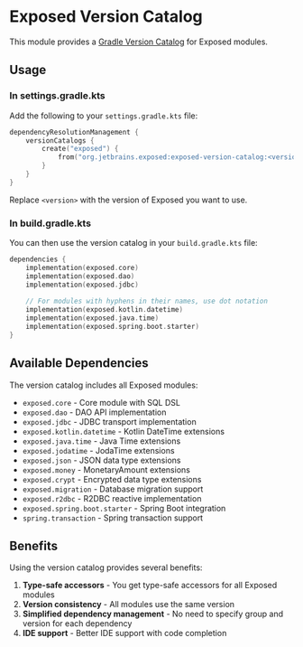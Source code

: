 # Exposed Version Catalog

This module provides a [Gradle Version Catalog](https://docs.gradle.org/current/userguide/platforms.html#sub:version-catalog) for Exposed modules.

## Usage

### In settings.gradle.kts

Add the following to your `settings.gradle.kts` file:

```kotlin
dependencyResolutionManagement {
    versionCatalogs {
        create("exposed") {
            from("org.jetbrains.exposed:exposed-version-catalog:<version>")
        }
    }
}
```

Replace `<version>` with the version of Exposed you want to use.

### In build.gradle.kts

You can then use the version catalog in your `build.gradle.kts` file:

```kotlin
dependencies {
    implementation(exposed.core)
    implementation(exposed.dao)
    implementation(exposed.jdbc)
    
    // For modules with hyphens in their names, use dot notation
    implementation(exposed.kotlin.datetime)
    implementation(exposed.java.time)
    implementation(exposed.spring.boot.starter)
}
```

## Available Dependencies

The version catalog includes all Exposed modules:

- `exposed.core` - Core module with SQL DSL
- `exposed.dao` - DAO API implementation
- `exposed.jdbc` - JDBC transport implementation
- `exposed.kotlin.datetime` - Kotlin DateTime extensions
- `exposed.java.time` - Java Time extensions
- `exposed.jodatime` - JodaTime extensions
- `exposed.json` - JSON data type extensions
- `exposed.money` - MonetaryAmount extensions
- `exposed.crypt` - Encrypted data type extensions
- `exposed.migration` - Database migration support
- `exposed.r2dbc` - R2DBC reactive implementation
- `exposed.spring.boot.starter` - Spring Boot integration
- `spring.transaction` - Spring transaction support

## Benefits

Using the version catalog provides several benefits:

1. **Type-safe accessors** - You get type-safe accessors for all Exposed modules
2. **Version consistency** - All modules use the same version
3. **Simplified dependency management** - No need to specify group and version for each dependency
4. **IDE support** - Better IDE support with code completion
